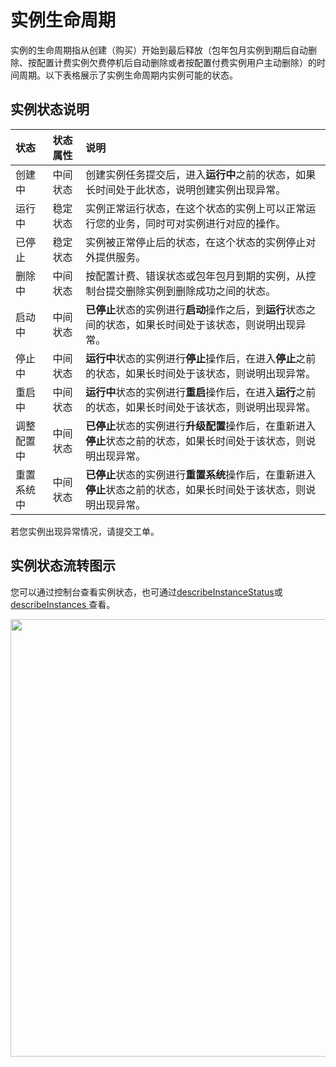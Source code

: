 # 实例生命周期

实例的生命周期指从创建（购买）开始到最后释放（包年包月实例到期后自动删除、按配置计费实例欠费停机后自动删除或者按配置付费实例用户主动删除）的时间周期。以下表格展示了实例生命周期内实例可能的状态。
## 实例状态说明
状态|状态属性|说明
:---|:---|:---|                
创建中|中间状态|创建实例任务提交后，进入**运行中**之前的状态，如果长时间处于此状态，说明创建实例出现异常。                
运行中|稳定状态|实例正常运行状态，在这个状态的实例上可以正常运行您的业务，同时可对实例进行对应的操作。                
已停止|稳定状态|实例被正常停止后的状态，在这个状态的实例停止对外提供服务。                
删除中|中间状态|按配置计费、错误状态或包年包月到期的实例，从控制台提交删除实例到删除成功之间的状态。                
启动中|中间状态|**已停止**状态的实例进行**启动**操作之后，到**运行**状态之间的状态，如果长时间处于该状态，则说明出现异常。                
停止中|中间状态|**运行中**状态的实例进行**停止**操作后，在进入**停止**之前的状态，如果长时间处于该状态，则说明出现异常。                
重启中|中间状态|**运行中**状态的实例进行**重启**操作后，在进入**运行**之前的状态，如果长时间处于该状态，则说明出现异常。                
调整配置中|中间状态|**已停止**状态的实例进行**升级配置**操作后，在重新进入**停止**状态之前的状态，如果长时间处于该状态，则说明出现异常。                
|重置系统中|中间状态|**已停止**状态的实例进行**重置系统**操作后，在重新进入**停止**状态之前的状态，如果长时间处于该状态，则说明出现异常。                

若您实例出现异常情况，请提交工单。
## 实例状态流转图示
您可以通过控制台查看实例状态，也可通过[describeInstanceStatus](https://docs.jdcloud.com/cn/virtual-machines/api/describeinstancestatus?content=API)或[describeInstances
](https://docs.jdcloud.com/cn/virtual-machines/api/describeinstances?content=API)查看。
<div align="center">
<img src="https://img1.jcloudcs.com/cn/image/vm/lifecycle.png" width="700">
</div>
